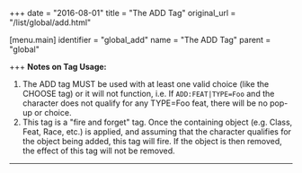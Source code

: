 +++
date = "2016-08-01"
title = "The ADD Tag"
original_url = "/list/global/add.html"

[menu.main]
    identifier = "global_add"
    name = "The ADD Tag"
    parent = "global"
    
+++
**Notes on Tag Usage:**

1.  The ADD tag <span class="underline"> MUST </span> be used with at
    least one valid choice (like the CHOOSE tag) or it will not
    function, i.e. If `ADD:FEAT|TYPE=Foo` and the character does not
    qualify for any TYPE=Foo feat, there will be no pop-up or choice.
2.  This tag is a "fire and forget" tag. Once the containing
    object (e.g. Class, Feat, Race, etc.) is applied, and assuming that
    the character qualifies for the object being added, this tag
    will fire. If the object is then removed, the effect of this tag
    will not be removed.

------------------------------------------------------------------------

